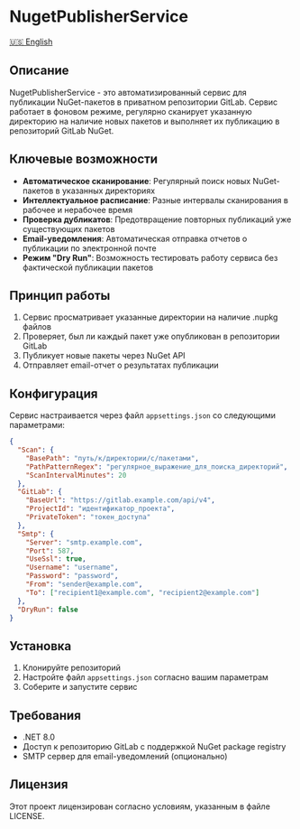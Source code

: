 ﻿# NugetPublisherService

[🇺🇸 English](Readme.md)

## Описание

NugetPublisherService - это автоматизированный сервис для публикации NuGet-пакетов в приватном репозитории GitLab. Сервис работает в фоновом режиме, регулярно сканирует указанную директорию на наличие новых пакетов и выполняет их публикацию в репозиторий GitLab NuGet.

## Ключевые возможности

- **Автоматическое сканирование**: Регулярный поиск новых NuGet-пакетов в указанных директориях
- **Интеллектуальное расписание**: Разные интервалы сканирования в рабочее и нерабочее время
- **Проверка дубликатов**: Предотвращение повторных публикаций уже существующих пакетов
- **Email-уведомления**: Автоматическая отправка отчетов о публикации по электронной почте
- **Режим "Dry Run"**: Возможность тестировать работу сервиса без фактической публикации пакетов

## Принцип работы

1. Сервис просматривает указанные директории на наличие .nupkg файлов
2. Проверяет, был ли каждый пакет уже опубликован в репозитории GitLab
3. Публикует новые пакеты через NuGet API
4. Отправляет email-отчет о результатах публикации

## Конфигурация

Сервис настраивается через файл `appsettings.json` со следующими параметрами:

```json
{
  "Scan": {
    "BasePath": "путь/к/директории/с/пакетами",
    "PathPatternRegex": "регулярное_выражение_для_поиска_директорий",
    "ScanIntervalMinutes": 20
  },
  "GitLab": {
    "BaseUrl": "https://gitlab.example.com/api/v4",
    "ProjectId": "идентификатор_проекта",
    "PrivateToken": "токен_доступа"
  },
  "Smtp": {
    "Server": "smtp.example.com",
    "Port": 587,
    "UseSsl": true,
    "Username": "username",
    "Password": "password",
    "From": "sender@example.com",
    "To": ["recipient1@example.com", "recipient2@example.com"]
  },
  "DryRun": false
}
```

## Установка

1. Клонируйте репозиторий
2. Настройте файл `appsettings.json` согласно вашим параметрам
3. Соберите и запустите сервис

## Требования

- .NET 8.0
- Доступ к репозиторию GitLab с поддержкой NuGet package registry
- SMTP сервер для email-уведомлений (опционально)

## Лицензия

Этот проект лицензирован согласно условиям, указанным в файле LICENSE.